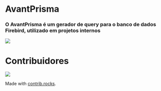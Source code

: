 ﻿# AvantPrisma

### O AvantPrisma é um gerador de query para o banco de dados Firebird, utilizado em projetos internos

<a href="https://www.npmjs.com/package/avantprisma">
  <img src="https://img.shields.io/npm/v/avantprisma?label=NPM%20version&style=for-the-badge" />
</a>

# Contribuidores

<a href="https://github.com/Avantpro/AvantPrisma/graphs/contributors">
  <img src="https://contrib.rocks/image?repo=Avantpro/AvantPrisma" />
</a>

Made with [contrib.rocks](https://contrib.rocks).

